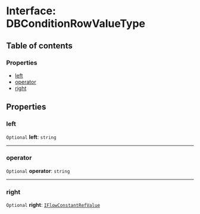 # Interface: DBConditionRowValueType

## Table of contents

### Properties

* [left](/en/auto-docs/form-materials/interfaces/DBConditionRowValueType.md#left)
* [operator](/en/auto-docs/form-materials/interfaces/DBConditionRowValueType.md#operator)
* [right](/en/auto-docs/form-materials/interfaces/DBConditionRowValueType.md#right)

## Properties

### left

`Optional` **left**: `string`

***

### operator

`Optional` **operator**: `string`

***

### right

`Optional` **right**: [`IFlowConstantRefValue`](/en/auto-docs/form-materials/types/IFlowConstantRefValue.md)
